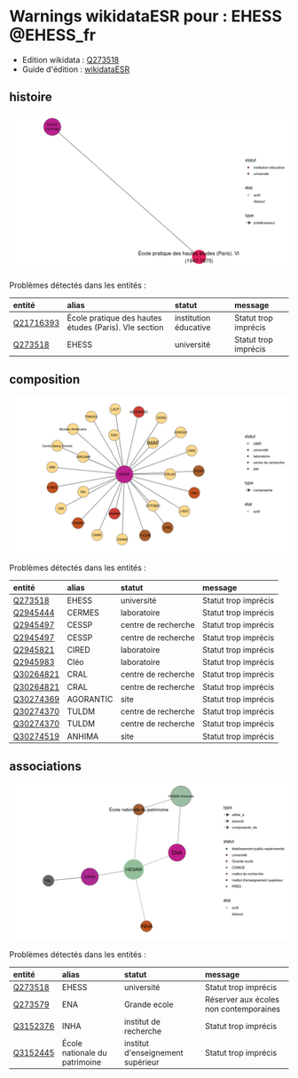 Warnings wikidataESR pour : EHESS @EHESS_fr
================

- Edition wikidata : [Q273518](https://www.wikidata.org/wiki/Q273518)
- Guide d'édition : [wikidataESR](https://github.com/cpesr/wikidataESR/)



## histoire 

![Graphique non généré](https://github.com/cpesr/wikidataESR/blob/master/plots/etablissements/Q273518-histoire.png) 



Problèmes détectés dans les entités :

|entité                                               |alias                                                 |statut                |message              |
|:----------------------------------------------------|:-----------------------------------------------------|:---------------------|:--------------------|
|[Q21716393](https://www.wikidata.org/wiki/Q21716393) |École pratique des hautes études (Paris). VIe section |institution éducative |Statut trop imprécis |
|[Q273518](https://www.wikidata.org/wiki/Q273518)     |EHESS                                                 |université            |Statut trop imprécis |


## composition 

![Graphique non généré](https://github.com/cpesr/wikidataESR/blob/master/plots/etablissements/Q273518-composition.png) 



Problèmes détectés dans les entités :

|entité                                               |alias     |statut              |message              |
|:----------------------------------------------------|:---------|:-------------------|:--------------------|
|[Q273518](https://www.wikidata.org/wiki/Q273518)     |EHESS     |université          |Statut trop imprécis |
|[Q2945444](https://www.wikidata.org/wiki/Q2945444)   |CERMES    |laboratoire         |Statut trop imprécis |
|[Q2945497](https://www.wikidata.org/wiki/Q2945497)   |CESSP     |centre de recherche |Statut trop imprécis |
|[Q2945497](https://www.wikidata.org/wiki/Q2945497)   |CESSP     |centre de recherche |Statut trop imprécis |
|[Q2945821](https://www.wikidata.org/wiki/Q2945821)   |CIRED     |laboratoire         |Statut trop imprécis |
|[Q2945983](https://www.wikidata.org/wiki/Q2945983)   |Cléo      |laboratoire         |Statut trop imprécis |
|[Q30264821](https://www.wikidata.org/wiki/Q30264821) |CRAL      |centre de recherche |Statut trop imprécis |
|[Q30264821](https://www.wikidata.org/wiki/Q30264821) |CRAL      |centre de recherche |Statut trop imprécis |
|[Q30274369](https://www.wikidata.org/wiki/Q30274369) |AGORANTIC |site                |Statut trop imprécis |
|[Q30274370](https://www.wikidata.org/wiki/Q30274370) |TULDM     |centre de recherche |Statut trop imprécis |
|[Q30274370](https://www.wikidata.org/wiki/Q30274370) |TULDM     |centre de recherche |Statut trop imprécis |
|[Q30274519](https://www.wikidata.org/wiki/Q30274519) |ANHIMA    |site                |Statut trop imprécis |


## associations 

![Graphique non généré](https://github.com/cpesr/wikidataESR/blob/master/plots/etablissements/Q273518-associations.png) 



Problèmes détectés dans les entités :

|entité                                             |alias                         |statut                            |message                                |
|:--------------------------------------------------|:-----------------------------|:---------------------------------|:--------------------------------------|
|[Q273518](https://www.wikidata.org/wiki/Q273518)   |EHESS                         |université                        |Statut trop imprécis                   |
|[Q273579](https://www.wikidata.org/wiki/Q273579)   |ENA                           |Grande ecole                      |Réserver aux écoles non contemporaines |
|[Q3152376](https://www.wikidata.org/wiki/Q3152376) |INHA                          |institut de recherche             |Statut trop imprécis                   |
|[Q3152445](https://www.wikidata.org/wiki/Q3152445) |École nationale du patrimoine |institut d'enseignement supérieur |Statut trop imprécis                   |
